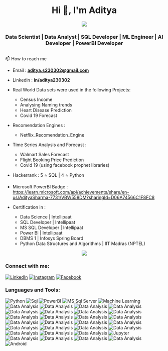 <h1 align="center">Hi 👋, I'm Aditya </h1>

<p  align="center">
<img src="https://user-images.githubusercontent.com/73097560/115834477-dbab4500-a447-11eb-908a-139a6edaec5c.gif">      
  

<h3 align="center">Data Scientist | Data Analyst | SQL Developer | ML Engineer | AI Developer | PowerBI Developer</h3>

<p align="left"> <a href="https://twitter.com/" target="blank"><img src="https://img.shields.io/twitter/follow/?logo=twitter&style=for-the-badge" alt="" /></a> </p>



📫 How to reach me
- Email : **aditya.s230302@gmail.com**
- Linkedin : **in/aditya230302**

- Real World Data sets were used in the following Projects:
  - Census Income
  - Analysing Naming trends
  - Heart Disease Prediction
  - Covid 19 Forecast
- Recomendation Engines :
  - Netflix_Recomendation_Engine
- Time Series Analysis and Forecast :
  - Walmart Sales Forecast
  - Flight Booking Price Prediction
  - Covid 19 (using facebook prophet libraries)

-  Hackerrank : 5 ⭐ SQL | 4 ⭐ Python
-  Microsoft PowerBI Badge : https://learn.microsoft.com/api/achievements/share/en-us/AdityaSharma-7731/VBW558DM?sharingId=D06A74566C1F8FC8
-  Certification in :
   - Data Science | Intellipaat
   - SQL Developer | Intellipaat
   - MS SQL Developer | Intellipaat
   - Power BI | Intellipaat
   - DBMS 1 | Infosys Spring Board
   - Python Data Structures and Algorithms | IIT Madras (NPTEL)

<p  align="center">
<img src="https://user-images.githubusercontent.com/73097560/115834477-dbab4500-a447-11eb-908a-139a6edaec5c.gif">   

<h3 align="left">Connect with me:</h3>
<a href="https://www.linkedin.com/in/aditya230302" target="_blank"><img src="https://img.shields.io/badge/LinkedIn-%230077B5.svg?&style=flat-square&logo=linkedin&logoColor=white" alt="LinkedIn"></a>
<a href="https://www.instagram.com/Aditya.uzumaki.001/" target="_blank"><img src="https://img.shields.io/badge/Instagram-%23E4405F.svg?&style=flat-square&logo=instagram&logoColor=white" alt="Instagram"></a>
<a href="https://www.facebook.com/profile.php?id=61550640466808" target="_blank"><img src="https://img.shields.io/badge/Facebook-%231877F2.svg?&style=flat-square&logo=facebook&logoColor=white" alt="Facebook"></a>
<p align="left">
</p>

<h3 align="left">Languages and Tools:</h3>
<p align = "left">
<img src="https://img.shields.io/badge/python-3670A0?style=flat&logo=python&logoColor=ffdd54" alt="Python">
<img src="https://img.shields.io/badge/Sql-%2300f.svg?style=flat&logo=mysql&logoColor=white" alt="Sql">
<img src="https://img.shields.io/badge/PowerBI-blue" alt="PowerBI">
<img src="https://img.shields.io/badge/MS SQL Server-red" alt="MS Sql Server">
<img src="https://img.shields.io/badge/Machine Learning-blue" alt="Machine Learning">
<img src="https://img.shields.io/badge/Data Analysis and Visualisation-purple" alt="Data Analysis">
<img src="https://img.shields.io/badge/DBMS-blue" alt="Data Analysis">

<img src="https://img.shields.io/badge/Data Modeling-purple" alt="Data Analysis">
<img src="https://img.shields.io/badge/Statistical Analysis-dark green" alt="Data Analysis">

<img src="https://img.shields.io/badge/Time Series analysis-red" alt="Data Analysis">
<img src="https://img.shields.io/badge/Recomendation Engine-dark green" alt="Data Analysis">

<img src="https://img.shields.io/badge/Dashboards-purple" alt="Data Analysis">
<img src="https://img.shields.io/badge/Pandas-blue" alt="Data Analysis">

<img src="https://img.shields.io/badge/Numpy-purple" alt="Data Analysis">
<img src="https://img.shields.io/badge/Matplotlib-dark blue" alt="Data Analysis">

<img src="https://img.shields.io/badge/Seaborn-red" alt="Data Analysis">
<img src="https://img.shields.io/badge/scikit learn / sklearn-dark green" alt="Data Analysis">

<img src="https://img.shields.io/badge/Linear Algebra-purple" alt="Data Analysis">
<img src="https://img.shields.io/badge/Inferential Analysis-blue" alt="Data Analysis">

<img src="https://img.shields.io/badge/t-test-red" alt="Data Analysis">
<img src="https://img.shields.io/badge/z-test-dark green" alt="Data Analysis">
<img src="https://img.shields.io/badge/f-test-purple" alt="Data Analysis">
<img src="https://img.shields.io/badge/ANOVA-blue" alt="Data Analysis">
<img src="https://img.shields.io/badge/chi2 test-red" alt="Data Analysis">
<img src="https://img.shields.io/badge/DAX Formulas- dark green" alt="Data Analysis">
<img src="https://img.shields.io/badge/MS Excel-purple" alt="Data Analysis">
<img src="https://img.shields.io/badge/MS Powerpoint-blue" alt="Data Analysis">
<img src="https://img.shields.io/badge/MS Word-red" alt="Data Analysis">
<img src="https://img.shields.io/badge/Jupyter Environment-dark green" alt="Jupyter">
<img src="https://img.shields.io/badge/Google Colab-purple" alt="Data Analysis">
<img src="https://img.shields.io/badge/T SQL-blue" alt="Data Analysis">
<img src="https://img.shields.io/badge/Data Manipulation-red" alt="Data Analysis">
<img src="https://img.shields.io/badge/EDA-dark green" alt="Data Analysis">
<img src="https://img.shields.io/badge/android-%2320232a.svg?style=flat&logo=android&logoColor=%a4c639" alt="Android">
</p>







<!--
**aditya230302/aditya230302** is a ✨ _special_ ✨ repository because its `README.md` (this file) appears on your GitHub profile.

Here are some ideas to get you started:

- 🔭 I’m currently working on ...
- 🌱 I’m currently learning ...
- 👯 I’m looking to collaborate on ...
- 🤔 I’m looking for help with ...
- 💬 Ask me about ...
- 📫 How to reach me: ...
- 😄 Pronouns: ...
- ⚡ Fun fact: ...
-->
